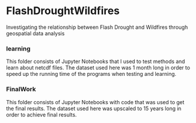 # FlashDroughtWildfires
Investigating the relationship between Flash Drought and Wildfires through geospatial data analysis

### learning
This folder consists of Jupyter Notebooks that I used to test methods and learn about netcdf files. The dataset used here was 1 month long in order to speed up the running time of the programs when testing and learning.

### FinalWork
This folder consists of Jupyter Notebooks with code that was used to get the final results. The dataset used here was upscaled to 15 years long in order to achieve final results.
